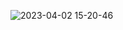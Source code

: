 ![2023-04-02 15-20-46](https://user-images.githubusercontent.com/76796156/229359138-08f764af-340b-4a62-ac53-783d6289a43c.gif)
